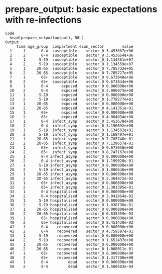 # prepare_output: basic expectations with re-infections

    Code
      head(prepare_output(output), 50L)
    Output
         time age_group  compartment econ_sector        value
      1     1       0-4  susceptible    sector_0 3.453667e+06
      2     2       0-4  susceptible    sector_0 3.453664e+06
      3     1      5-19  susceptible    sector_0 1.134561e+07
      4     2      5-19  susceptible    sector_0 1.134559e+07
      5     1     20-65  susceptible    sector_0 7.785732e+05
      6     2     20-65  susceptible    sector_0 7.785727e+05
      7     1       65+  susceptible    sector_0 9.673048e+06
      8     2       65+  susceptible    sector_0 9.673044e+06
      9     1       0-4      exposed    sector_0 0.000000e+00
      10    2       0-4      exposed    sector_0 2.096073e+00
      11    1      5-19      exposed    sector_0 0.000000e+00
      12    2      5-19      exposed    sector_0 1.778277e+01
      13    1     20-65      exposed    sector_0 0.000000e+00
      14    2     20-65      exposed    sector_0 4.141361e-01
      15    1       65+      exposed    sector_0 0.000000e+00
      16    2       65+      exposed    sector_0 4.004034e+00
      17    1       0-4  infect_symp    sector_0 3.453670e+00
      18    2       0-4  infect_symp    sector_0 3.196092e+00
      19    1      5-19  infect_symp    sector_0 1.134562e+01
      20    2      5-19  infect_symp    sector_0 1.168497e+01
      21    1     20-65  infect_symp    sector_0 7.785740e-01
      22    2     20-65  infect_symp    sector_0 7.139657e-01
      23    1       65+  infect_symp    sector_0 9.673058e+00
      24    2       65+  infect_symp    sector_0 8.747167e+00
      25    1       0-4 infect_asymp    sector_0 0.000000e+00
      26    2       0-4 infect_asymp    sector_0 1.199020e-01
      27    1      5-19 infect_asymp    sector_0 0.000000e+00
      28    2      5-19 infect_asymp    sector_0 1.006646e+00
      29    1     20-65 infect_asymp    sector_0 0.000000e+00
      30    2     20-65 infect_asymp    sector_0 2.364872e-02
      31    1       65+ infect_asymp    sector_0 0.000000e+00
      32    2       65+ infect_asymp    sector_0 2.301395e-01
      33    1       0-4 hospitalised    sector_0 0.000000e+00
      34    2       0-4 hospitalised    sector_0 3.041864e-02
      35    1      5-19 hospitalised    sector_0 0.000000e+00
      36    2      5-19 hospitalised    sector_0 1.038736e-01
      37    1     20-65 hospitalised    sector_0 0.000000e+00
      38    2     20-65 hospitalised    sector_0 6.835359e-03
      39    1       65+ hospitalised    sector_0 0.000000e+00
      40    2       65+ hospitalised    sector_0 8.451430e-02
      41    1       0-4    recovered    sector_0 0.000000e+00
      42    2       0-4    recovered    sector_0 4.759597e-01
      43    1      5-19    recovered    sector_0 0.000000e+00
      44    2      5-19    recovered    sector_0 1.652437e+00
      45    1     20-65    recovered    sector_0 0.000000e+00
      46    2     20-65    recovered    sector_0 1.068011e-01
      47    1       65+    recovered    sector_0 0.000000e+00
      48    2       65+    recovered    sector_0 1.317700e+00
      49    1       0-4         dead    sector_0 0.000000e+00
      50    2       0-4         dead    sector_0 1.580683e-04

